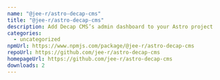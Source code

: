 ```yaml
---
name: "@jee-r/astro-decap-cms"
title: "@jee-r/astro-decap-cms"
description: Add Decap CMS’s admin dashboard to your Astro project
categories:
  - uncategorized
npmUrl: https://www.npmjs.com/package/@jee-r/astro-decap-cms
repoUrl: https://github.com/jee-r/astro-decap-cms
homepageUrl: https://github.com/jee-r/astro-decap-cms
downloads: 2
---
```


